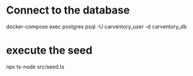 #  Connect to the database
docker-compose exec postgres psql -U carventory_user -d carventory_db


#  execute the seed
npx ts-node src/seed.ts
